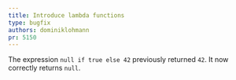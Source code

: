 ```yaml
---
title: Introduce lambda functions
type: bugfix
authors: dominiklohmann
pr: 5150
---
```


The expression `null if true else 42` previously returned `42`. It now correctly
returns `null`.
